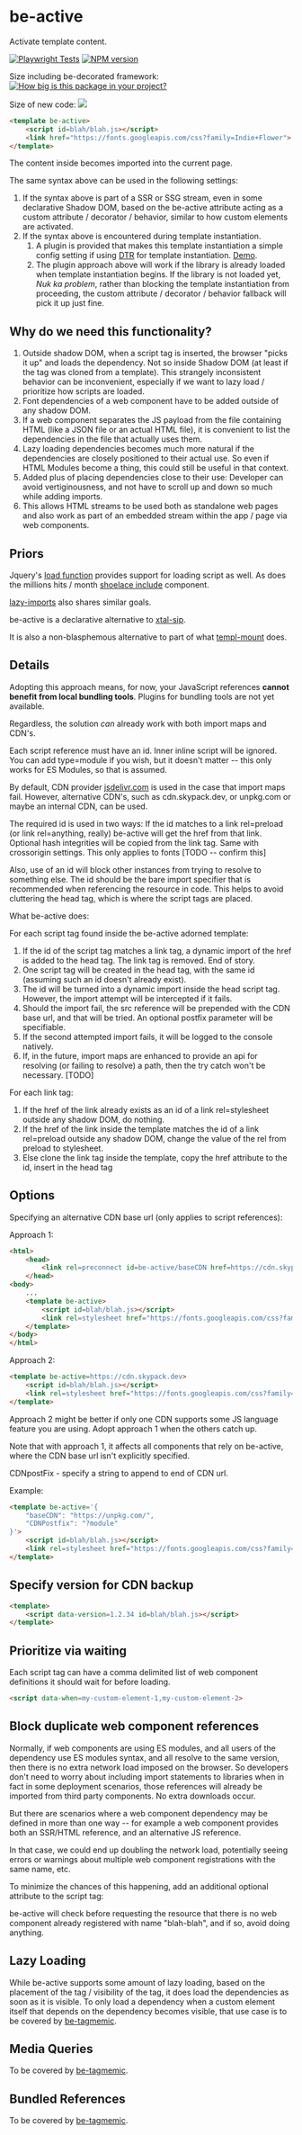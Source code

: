 # be-active

Activate template content.

[![Playwright Tests](https://github.com/bahrus/be-active/actions/workflows/CI.yml/badge.svg?branch=baseline)](https://github.com/bahrus/be-active/actions/workflows/CI.yml)
[![NPM version](https://badge.fury.io/js/be-active.png)](http://badge.fury.io/js/be-active)

Size including be-decorated framework:
[![How big is this package in your project?](https://img.shields.io/bundlephobia/minzip/be-active?style=for-the-badge)](https://bundlephobia.com/result?p=be-active)

Size of new code:
<img src="http://img.badgesize.io/https://cdn.jsdelivr.net/npm/be-active?compression=gzip">



```html
<template be-active>
    <script id=blah/blah.js></script>
    <link href="https://fonts.googleapis.com/css?family=Indie+Flower">
</template>
```

The content inside becomes imported into the current page.

The same syntax above can be used in the following settings:

1.  If the syntax above is part of a SSR or SSG stream, even in some declarative Shadow DOM, based on the be-active attribute acting as a custom attribute / decorator / behavior, similar to how custom elements are activated.
2.  If the syntax above is encountered during template instantiation.
    1.  A plugin is provided that makes this template instantiation a simple config setting if using [DTR](https://github.com/bahrus/trans-render/#declarative-trans-render-syntax-via-plugins) for template instantiation.  [Demo](https://github.com/bahrus/be-active/blob/baseline/demo/pluginTest.html).  
    2.  The plugin approach above will work if the library is already loaded when template instantiation begins.  If the library is not loaded yet, *Nuk ka problem*, rather than blocking the template instantiation from proceeding, the custom attribute / decorator / behavior fallback will pick it up just fine.

## Why do we need this functionality?  

1.  Outside shadow DOM, when a script tag is inserted, the browser "picks it up" and loads the dependency.  Not so inside Shadow DOM (at least if the tag was cloned from a template).  This strangely inconsistent behavior can be inconvenient, especially if we want to lazy load / prioritize how scripts are loaded.
2.  Font dependencies of a web component have to be added outside of any shadow DOM.
3.  If a web component separates the JS payload from the file containing HTML (like a JSON file or an actual HTML file), it is convenient to list the dependencies in the file that actually uses them.
4.  Lazy loading dependencies becomes much more natural if the dependencies are closely positioned to their actual use.  So even if HTML Modules become a thing, this could still be useful in that context. 
5.  Added plus of placing dependencies close to their use:  Developer can avoid vertiginousness, and not have to scroll up and down so much while adding imports.
6.  This allows HTML streams to be used both as standalone web pages and also work as part of an embedded stream within the app / page via web components.

## Priors

Jquery's [load function](https://api.jquery.com/load/) provides support for loading script as well. As does the millions hits / month [shoelace include](https://shoelace.style/components/include) component.

[lazy-imports](https://github.com/Polymer/lazy-imports) also shares similar goals.

be-active is a declarative alternative to [xtal-sip](https://github.com/bahrus/xtal-sip).

It is also a non-blasphemous alternative to part of what [templ-mount](https://github.com/bahrus/templ-mount) does.


## Details 

Adopting this approach means, for now, your JavaScript references **cannot benefit from local bundling tools**.  Plugins for bundling tools are not yet available.

Regardless, the solution *can* already work with both import maps and CDN's.

Each script reference must have an id.  Inner inline script will be ignored.  You can add type=module if you wish, but it doesn't matter -- this only works for ES Modules, so that is assumed.

By default, CDN provider [jsdelivr.com](https://www.jsdelivr.com/esm) is used in the case that import maps fail.  However, alternative CDN's, such as cdn.skypack.dev, or unpkg.com or maybe an internal CDN, can be used.

The required id is used in two ways:  If the id matches to a link rel=preload (or link rel=anything, really) be-active will get the href from that link. Optional hash integrities will be copied from the link tag.  Same with crossorigin settings.  This only applies to fonts [TODO -- confirm this]

Also, use of an id will block other instances from trying to resolve to something else.  The id should be the bare import specifier that is recommended when referencing the resource in code. This helps to avoid cluttering the head tag, which is where the script tags are placed.

What be-active does:

For each script tag found inside the be-active adorned template: 

1.  If the id of the script tag matches a link tag, a dynamic import of the href is added to the head tag.  The link tag is removed.  End of story.
2.  One script tag will be created in the head tag, with the same id (assuming such an id doesn't already exist).
2.  The id will be turned into a dynamic import inside the head script tag.  However, the import attempt will be intercepted if it fails.
3.  Should the import fail, the src reference will be prepended with the CDN base url, and that will be tried. An optional postfix parameter will be specifiable.
4.  If the second attempted import fails, it will be logged to the console natively.
5.  If, in the future, import maps are enhanced to provide an api for resolving (or failing to resolve) a path, then the try catch won't be necessary. [TODO]

For each link tag:

1.  If the href of the link already exists as an id of a link rel=stylesheet outside any shadow DOM, do nothing.
2.  If the href of the link inside the template matches the id of a link rel=preload outside any shadow DOM, change the value of the rel from preload to stylesheet.
3.  Else clone the link tag inside the template, copy the href attribute to the id, insert in the head tag 

## Options

Specifying an alternative CDN base url (only applies to script references):

Approach 1:

```html
<html>
    <head>
        <link rel=preconnect id=be-active/baseCDN href=https://cdn.skypack.dev>
    </head>
<body>
    ...
    <template be-active>
        <script id=blah/blah.js></script>
        <link rel=stylesheet href="https://fonts.googleapis.com/css?family=Indie+Flower">
    </template>
</body>
</html>
```

Approach 2:

```html
<template be-active=https://cdn.skypack.dev>
    <script id=blah/blah.js></script>
    <link rel=stylesheet href="https://fonts.googleapis.com/css?family=Indie+Flower">
</template>
```

Approach 2 might be better if only one CDN supports some JS language feature you are using.  Adopt approach 1 when the others catch up.

Note that with approach 1, it affects all components that rely on be-active, where the CDN base url isn't explicitly specified.

CDNpostFix - specify a string to append to end of CDN url.

Example:

```html
<template be-active='{
    "baseCDN": "https://unpkg.com/",
    "CDNPostfix": "?module"
}'>
    <script id=blah/blah.js></script>
    <link rel=stylesheet href="https://fonts.googleapis.com/css?family=Indie+Flower">
</template>
```

## Specify version for CDN backup

```html
<template>
    <script data-version=1.2.34 id=blah/blah.js></script>
</template>
```

<!--
data-is-link-ref-only applied to subset of individual script elements - if present, script tag will only use that (bundled) reference if it finds that link rel=preload/lazy tag.  Otherwise, does nothing. [TODO]

data-only-if-no-bundled-link-ref="link-ref-id" - if present, script tag will only add this (unbundled) reference if no link-ref matching the value is found.  Otherwise, does nothing.[TODO]

-->

## Prioritize via waiting

Each script tag can have a comma delimited list of web component definitions it should wait for before loading.

```html
<script data-when=my-custom-element-1,my-custom-element-2>
```


##  Block duplicate web component references

Normally, if web components are using ES modules, and all users of the dependency use ES modules syntax, and all resolve to the same version, then there is no extra network load imposed on the browser.  So developers don't need to worry about including import statements to libraries when in fact in some deployment scenarios, those references will already be imported from third party components.  No extra downloads occur.

But there are scenarios where a web component dependency may be defined in more than one way -- for example a web component provides both an SSR/HTML reference, and an alternative JS reference. 

In that case, we could end up doubling the network load, potentially seeing errors or warnings about multiple web component registrations with the same name, etc.

To minimize the chances of this happening, add an additional optional attribute to the script tag:

<script id=blah/blah.js data-for=blah-blah></script>

be-active will check before requesting the resource that there is no web component already registered with name "blah-blah", and if so, avoid doing anything. 

## Lazy Loading 

While be-active supports some amount of lazy loading, based on the placement of the tag / visibility of the tag, it does load the dependencies as soon as it is visible.  To only load a dependency when a custom element itself that depends on the dependency becomes visible, that use case is to be covered by [be-tagmemic](https://github.com/bahrus/be-tagmemic).

## Media Queries

To be covered by [be-tagmemic](https://github.com/bahrus/be-tagmemic).

## Bundled References

To be covered by [be-tagmemic](https://github.com/bahrus/be-tagmemic).



